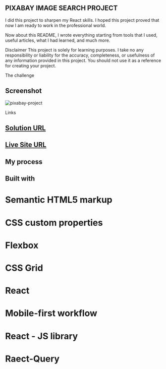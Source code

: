 ## PIXABAY IMAGE SEARCH PROJECT

I did this project to sharpen my React skills. I hoped this project proved that now I am ready to work in the professional world.

Now about this README, I wrote everything starting from tools that I used, useful articles, what I had learned, and much more.

Disclaimer
This project is solely for learning purposes. I take no any responsibility or liability for the accuracy, completeness, or usefulness of any information provided in this project. You should not use it as a reference for creating your project.

The challenge

## Screenshot
![pixabay-project](https://github.com/user-attachments/assets/53759010-3a75-45d0-90b1-f7e2fe78b825)


Links
## [Solution URL](https://github.com/JudithJude369/pixabay-images)
##   [Live Site URL](https://pixabay-images-pi.vercel.app/)
## My process
## Built with
# Semantic HTML5 markup
# CSS custom properties
# Flexbox
# CSS Grid
# React
# Mobile-first workflow
# React - JS library
# Raect-Query

